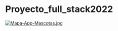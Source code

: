 # Proyecto_full_stack2022

[![Mapa-App-Mascotas.jpg](https://i.postimg.cc/fLYsrj2n/Mapa-App-Mascotas.jpg)](https://postimg.cc/Q9NvB5Z0)
